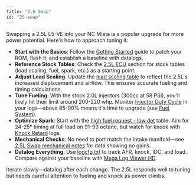 ```yaml
---
title: "2.5 Swap"
id: "25-swap"
---
```


Swapping a 2.5L L5-VE into your NC Miata is a popular upgrade for more power potential. Here's how to approach tuning it:

* **Start with the Basics**: Follow the [Getting Started](/tuning/getting-started) guide to patch your ROM, flash it, and establish a baseline with datalogs.
* **Reference Stock Tables**: Check the [2.5L ECU](/25l-l5-ve-knowledge-base/25l-ecu) section for stock tables (load scaling, fuel, spark, etc.) as a starting point.
* **Adjust Load Scaling**: Update the [load scaling table](/25l-l5-ve-knowledge-base/25l-ecu#load-scaling-table) to reflect the 2.5L's increased displacement and airflow. This ensures accurate fueling and timing calculations.
* **Tune Fueling**: With the stock 2.0L injectors (300cc at 58 PSI), you'll likely hit their limit around 200-220 whp. Monitor [Injector Duty Cycle](/glossary#i) in your logs—above 85-90% means it's time to upgrade (see [Fuel System](/25l-l5-ve-knowledge-base/fuel-system)).
* **Optimize Spark**: Start with the [high fuel request - low det](/25l-l5-ve-knowledge-base/25l-ecu#spark-base---high-fuel-request---low-det) table. Aim for 24-25° timing at full load on 91-93 octane, but watch for knock with [Knock Retard](/25l-l5-ve-knowledge-base/25l-ecu#spark-correction---knock-retard) logs.
* **Mechanical Checks**: No need to port match the intake manifold—see [2.5L Swap mechanical notes](/25l-l5-ve-knowledge-base/25l-swap#mechanical-notes) for data showing no gains.
* **Datalog Everything**: Use [logcfg.txt](/data-logging/logcfg-txt) to track AFR, knock, IDC, and load. Compare against your baseline with [Mega Log Viewer HD](/tools-of-the-trade/mega-log-viewer-hd).

Iterate slowly—datalog after each change. The 2.5L responds well to tuning but needs careful attention to fueling and knock as power climbs.
